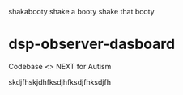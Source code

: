 shakabooty shake a booty shake that booty
 
# dsp-observer-dasboard
Codebase &lt;> NEXT for Autism

skdjfhskjdhfksdjhfksdjfhksdjfh
